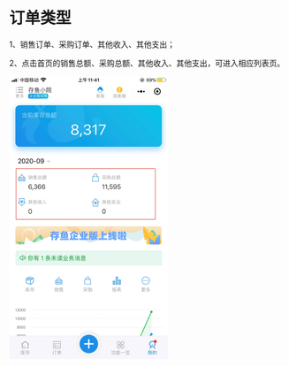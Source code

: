 # 订单类型

1、销售订单、采购订单、其他收入、其他支出；

2、点击首页的销售总额、采购总额、其他收入、其他支出，可进入相应列表页。

<img src="../../image/小程序/订单管理/05-订单类型01.jpg" alt="PNG" style="zoom:50%;" />

